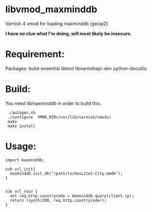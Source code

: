 libvmod_maxminddb
=================

Varnish 4 vmod for loading maxminddb (geoip2)

**I have no clue what I'm doing, will most likely be insecure.**

Requirement:
=================
Packages: build-essential libtool libvarnishapi-dev python-docutils 

Build:
=================
You need libmaxminddb in order to build this.

```
 ./autogen.sh
 ./configure  VMOD_DIR=/usr/lib/varnish/vmods/
 make
 make install
```

Usage:
=================
```
import maxminddb;

sub vcl_init{
  maxminddb.init_db("/path/to/GeoLite2-City.mmdb");
}


sub vcl_recv {
  set req.http.countrycode = maxminddb.query(client.ip);
  return (synth(200, req.http.countrycode));
}

```
